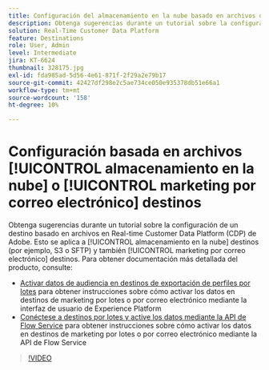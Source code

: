 ```yaml
---
title: Configuración del almacenamiento en la nube basado en archivos o destinos de marketing por correo electrónico
description: Obtenga sugerencias durante un tutorial sobre la configuración de un destino basado en archivos en Real-Time CDP de Adobe. Esto se aplica a los destinos de almacenamiento en la nube (por ejemplo, S3 o SFTP) y también a los destinos de marketing por correo electrónico.
solution: Real-Time Customer Data Platform
feature: Destinations
role: User, Admin
level: Intermediate
jira: KT-6624
thumbnail: 328175.jpg
exl-id: fda985ad-5d56-4e61-871f-2f29a2e79b17
source-git-commit: 42427df298e2c5ae734ce050e935378db51e66a1
workflow-type: tm+mt
source-wordcount: '158'
ht-degree: 10%

---
```


# Configuración basada en archivos [!UICONTROL almacenamiento en la nube] o [!UICONTROL marketing por correo electrónico] destinos

Obtenga sugerencias durante un tutorial sobre la configuración de un destino basado en archivos en Real-time Customer Data Platform (CDP) de Adobe. Esto se aplica a [!UICONTROL almacenamiento en la nube] destinos (por ejemplo, S3 o SFTP) y también [!UICONTROL marketing por correo electrónico] destinos. Para obtener documentación más detallada del producto, consulte:

* [Activar datos de audiencia en destinos de exportación de perfiles por lotes](https://experienceleague.adobe.com/docs/experience-platform/destinations/ui/activate/activate-batch-profile-destinations.html?lang=es) para obtener instrucciones sobre cómo activar los datos en destinos de marketing por lotes o por correo electrónico mediante la interfaz de usuario de Experience Platform
* [Conéctese a destinos por lotes y active los datos mediante la API de Flow Service](https://experienceleague.adobe.com/docs/experience-platform/destinations/api/connect-activate-batch-destinations.html) para obtener instrucciones sobre cómo activar los datos en destinos de marketing por lotes o por correo electrónico mediante la API de Flow Service

>[!VIDEO](https://video.tv.adobe.com/v/328175/?quality=12&learn=on)
